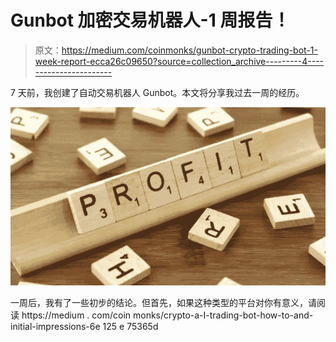 # Gunbot 加密交易机器人-1 周报告！

> 原文：<https://medium.com/coinmonks/gunbot-crypto-trading-bot-1-week-report-ecca26c09650?source=collection_archive---------4----------------------->

7 天前，我创建了自动交易机器人 Gunbot。本文将分享我过去一周的经历。

![](img/6b8f1a50571c9ba2145b8d661390e509.png)

一周后，我有了一些初步的结论。但首先，如果这种类型的平台对你有意义，请阅读 https://medium . com/coin monks/crypto-a-I-trading-bot-how-to-and-initial-impressions-6e 125 e 75365d